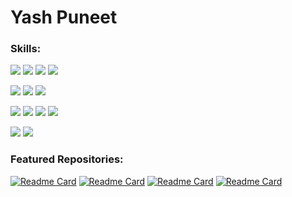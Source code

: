 # Yash Puneet

### Skills:

![](https://img.shields.io/badge/Language-Java-informational?style=flat&logo=<LOGO_NAME>&logoColor=white&color=2bbc8a)
![](https://img.shields.io/badge/Language-Python-informational?style=flat&logo=<LOGO_NAME>&logoColor=white&color=2bbc8a)
![](https://img.shields.io/badge/Language-C++-informational?style=flat&logo=<LOGO_NAME>&logoColor=white&color=2bbc8a)
![](https://img.shields.io/badge/Language-Javascript-informational?style=flat&logo=<LOGO_NAME>&logoColor=white&color=2bbc8a)

![](https://img.shields.io/badge/Cloud-Alexa_Skills_Kit-informational?style=flat&logo=<LOGO_NAME>&logoColor=white&color=2bbc8a)
![](https://img.shields.io/badge/Cloud-AWS_Lambda-informational?style=flat&logo=<LOGO_NAME>&logoColor=white&color=2bbc8a)
![](https://img.shields.io/badge/Cloud-AWS_DynamoDB-informational?style=flat&logo=<LOGO_NAME>&logoColor=white&color=2bbc8a)

![](https://img.shields.io/badge/Technology-Android_Studio-informational?style=flat&logo=<LOGO_NAME>&logoColor=white&color=2bbc8a)
![](https://img.shields.io/badge/Technology-Arduino-informational?style=flat&logo=<LOGO_NAME>&logoColor=white&color=2bbc8a)
![](https://img.shields.io/badge/Technology-Raspberry_Pi-informational?style=flat&logo=<LOGO_NAME>&logoColor=white&color=2bbc8a)
![](https://img.shields.io/badge/Technology-SQL_Relational_Database-informational?style=flat&logo=<LOGO_NAME>&logoColor=white&color=2bbc8a)

![](https://img.shields.io/badge/OS-Linux-informational?style=flat&logo=<LOGO_NAME>&logoColor=white&color=2bbc8a)
![](https://img.shields.io/badge/OS-Windows-informational?style=flat&logo=<LOGO_NAME>&logoColor=white&color=2bbc8a)

### Featured Repositories:

[![Readme Card](https://github-readme-stats.vercel.app/api/pin/?username=yashpuneet&repo=Alexa-Motivational-ToDo-List&theme=vision-friendly-dark)](https://github.com/yashpuneet/Alexa-Motivational-ToDo-List)
[![Readme Card](https://github-readme-stats.vercel.app/api/pin/?username=yashpuneet&repo=Flixster&theme=vision-friendly-dark)](https://github.com/yashpuneet/Flixster)
[![Readme Card](https://github-readme-stats.vercel.app/api/pin/?username=yashpuneet&repo=SimpleTweet&theme=vision-friendly-dark)](https://github.com/yashpuneet/SimpleTweet)
[![Readme Card](https://github-readme-stats.vercel.app/api/pin/?username=yashpuneet&repo=Parstagram&theme=vision-friendly-dark)](https://github.com/yashpuneet/Parstagram)
